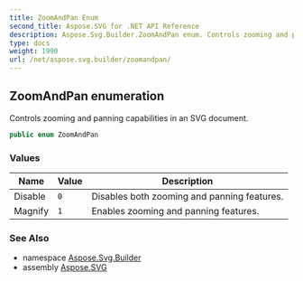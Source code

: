 ```yaml
---
title: ZoomAndPan Enum
second_title: Aspose.SVG for .NET API Reference
description: Aspose.Svg.Builder.ZoomAndPan enum. Controls zooming and panning capabilities in an SVG document
type: docs
weight: 1990
url: /net/aspose.svg.builder/zoomandpan/
---
```

## ZoomAndPan enumeration

Controls zooming and panning capabilities in an SVG document.

```csharp
public enum ZoomAndPan
```

### Values

| Name | Value | Description |
| --- | --- | --- |
| Disable | `0` | Disables both zooming and panning features. |
| Magnify | `1` | Enables zooming and panning features. |

### See Also

* namespace [Aspose.Svg.Builder](../../aspose.svg.builder/)
* assembly [Aspose.SVG](../../)
